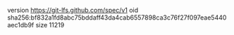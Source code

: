 version https://git-lfs.github.com/spec/v1
oid sha256:bf832a1fd8abc75bddaff43da4cab6557898ca3c76f27f097eae5440aec1db9f
size 11219
